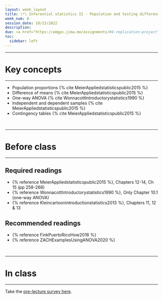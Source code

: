 ```yaml
---
layout: week_layout
title: \*\ Inferential statistics II - Population and testing difference
week_num: 8
session_date: 10/13/2022
description:
due: <a href="https://amgps.jima.me/assignments/#4-replication-project">Replication plan (present and draft)</a>
toc:
  sidebar: left
---
```


---
# Key concepts
---

- Population proportions {% cite MeierAppliedstatisticspublic2015 %}
- Difference of means {% cite MeierAppliedstatisticspublic2015 %}
- One-way ANOVA {% cite WonnacottIntroductorystatistics1990 %}
- Independent and dependent samples {% cite MeierAppliedstatisticspublic2015 %}
- Contingency tables {% cite MeierAppliedstatisticspublic2015 %}

<br>

---
# Before class
---

## Required readings

- {% reference MeierAppliedstatisticspublic2015 %}, Chapters 12-14, Ch 15 (pp 258-268)
- {% reference WonnacottIntroductorystatistics1990 %}, Only Chapter 10.1 (one-way ANOVA)
- {% reference Kleincartoonintroductionstatistics2013 %}, Chapters 11, 12 & 13

## Recommended readings
- {% reference FinkPuertoRicoHow2018 %}
- {% reference ZACHExamplesUsingANOVA2020 %}

<br>

---
# In class
---
Take the [pre-lecture survey here](https://PollEv.com/surveys/aYSZoVXIU62bg2DH2MaHm/respond).
